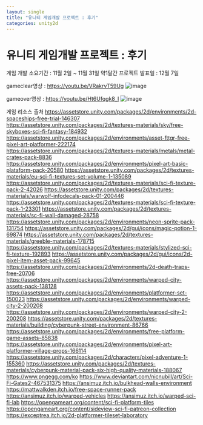 ```yaml
---
layout: single
title: "유니티 게임개발 프로젝트 : 후기"
categories: unity2d
---
```

# 유니티 게임개발 프로젝트 : 후기


게임 개발 소요기간 : 11월 2일 ~ 11월 31일 약1달간
프로젝트 발표일  : 12월 7일

gameclear영상 : https://youtu.be/VRakrvT59Ug
![image](https://user-images.githubusercontent.com/117446950/208295436-daa2da06-190c-4a2f-8ce2-1eaded582455.png)


gameover영상 : https://youtu.be/Ht6Ufqgk8_I
![image](https://user-images.githubusercontent.com/117446950/208295442-b4403a0f-bd29-4c0c-92c6-e94934b208b7.png)





















게임 리소스 출처
https://assetstore.unity.com/packages/2d/environments/2d-spaceships-free-trial-146307
https://assetstore.unity.com/packages/2d/textures-materials/sky/free-skyboxes-sci-fi-fantasy-184932
https://assetstore.unity.com/packages/2d/environments/asset-fttgr-free-pixel-art-platformer-222174
https://assetstore.unity.com/packages/2d/textures-materials/metals/metal-crates-pack-8836
https://assetstore.unity.com/packages/2d/environments/pixel-art-basic-plataform-pack-20580
https://assetstore.unity.com/packages/2d/textures-materials/eu-sci-fi-textures-set-volume-1-135089
https://assetstore.unity.com/packages/2d/textures-materials/sci-fi-texture-pack-2-42026
https://assetstore.unity.com/packages/2d/textures-materials/warwolf-infodecals-pack-01-200446
https://assetstore.unity.com/packages/2d/textures-materials/sci-fi-texture-pack-1-23301
https://assetstore.unity.com/packages/2d/textures-materials/sc-fi-wall-damaged-28758
https://assetstore.unity.com/packages/2d/environments/neon-sprite-pack-131754
https://assetstore.unity.com/packages/2d/gui/icons/magic-potion-1-69874
https://assetstore.unity.com/packages/2d/textures-materials/greeble-materials-178715
https://assetstore.unity.com/packages/2d/textures-materials/stylized-sci-fi-texture-192893
https://assetstore.unity.com/packages/2d/gui/icons/2d-pixel-item-asset-pack-99645
https://assetstore.unity.com/packages/2d/environments/2d-death-traps-free-20706
https://assetstore.unity.com/packages/2d/environments/warped-city-assets-pack-138128
https://assetstore.unity.com/packages/2d/environments/platformer-set-150023
https://assetstore.unity.com/packages/2d/environments/warped-city-2-200208
https://assetstore.unity.com/packages/2d/environments/warped-city-2-200208
https://assetstore.unity.com/packages/2d/textures-materials/building/cyberpunk-street-environment-86766
https://assetstore.unity.com/packages/2d/environments/free-platform-game-assets-85838
https://assetstore.unity.com/packages/2d/environments/pixel-art-platformer-village-props-166114
https://assetstore.unity.com/packages/2d/characters/pixel-adventure-1-155360
https://assetstore.unity.com/packages/2d/textures-materials/cyberpunk-material-pack-six-high-quality-materials-188067
https://www.pngegg.com/ko
https://www.deviantart.com/nicnubill/art/Sci-Fi-Gates2-467531375
https://ansimuz.itch.io/bulkhead-walls-environment
https://mattwalkden.itch.io/free-space-runner-pack
https://ansimuz.itch.io/warped-vehicles
https://ansimuz.itch.io/warped-sci-fi-lab
https://opengameart.org/content/sci-fi-platform-tiles
https://opengameart.org/content/sideview-sci-fi-patreon-collection
https://exceptrea.itch.io/2d-platformer-tileset-laboratory
